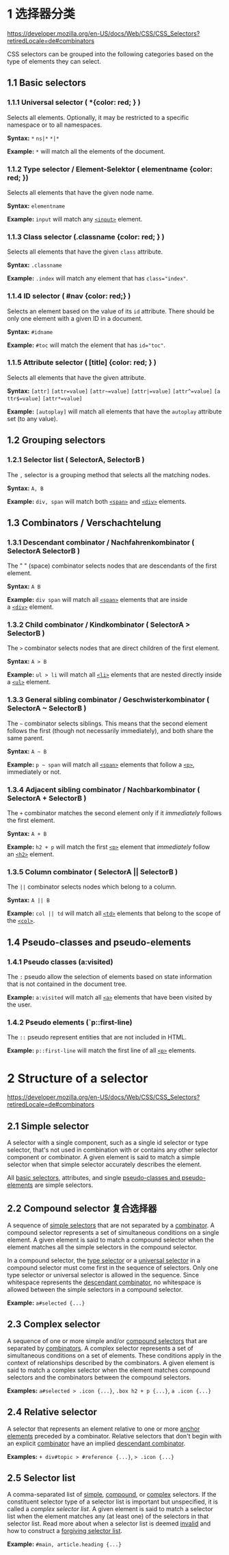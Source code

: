 # 1 选择器分类

https://developer.mozilla.org/en-US/docs/Web/CSS/CSS_Selectors?retiredLocale=de#combinators

CSS selectors can be grouped into the following categories based on the type of elements they can select.

## 1.1 Basic selectors

### 1.1.1 Universal selector ( *{color: red; } )

Selects all elements. Optionally, it may be restricted to a specific namespace or to all namespaces.

**Syntax:** `*` `ns|*` `*|*`

**Example:** `*` will match all the elements of the document.

### 1.1.2 Type selector / Element-Selektor ( elementname {color: red; })

Selects all elements that have the given node name.

**Syntax:** `elementname`

**Example:** `input` will match any [`<input>`](https://developer.mozilla.org/en-US/docs/Web/HTML/Element/input) element.

### 1.1.3 Class selector (.classname {color: red; } )

Selects all elements that have the given `class` attribute.

**Syntax:** `.classname`

**Example:** `.index` will match any element that has `class="index"`.

### 1.1.4 ID selector ( #nav {color: red;} )

Selects an element based on the value of its `id` attribute. There should be only one element with a given ID in a document.

**Syntax:** `#idname`

**Example:** `#toc` will match the element that has `id="toc"`.

### 1.1.5 Attribute selector ( [title] {color: red; } )

Selects all elements that have the given attribute.

**Syntax:** `[attr]` `[attr=value]` `[attr~=value]` `[attr|=value]` `[attr^=value]` `[attr$=value]` `[attr*=value]`

**Example:** `[autoplay]` will match all elements that have the `autoplay` attribute set (to any value).

## 1.2 Grouping selectors

### 1.2.1 Selector list ( SelectorA, SelectorB )

The `,` selector is a grouping method that selects all the matching nodes.

**Syntax:** `A, B`

**Example:** `div, span` will match both [`<span>`](https://developer.mozilla.org/en-US/docs/Web/HTML/Element/span) and [`<div>`](https://developer.mozilla.org/en-US/docs/Web/HTML/Element/div) elements.

## 1.3 Combinators / Verschachtelung

### 1.3.1 Descendant combinator  / Nachfahrenkombinator  ( SelectorA SelectorB )

The " " (space) combinator selects nodes that are descendants of the first element.

**Syntax:** `A B`

**Example:** `div span` will match all [`<span>`](https://developer.mozilla.org/en-US/docs/Web/HTML/Element/span) elements that are inside a [`<div>`](https://developer.mozilla.org/en-US/docs/Web/HTML/Element/div) element.

### 1.3.2 Child combinator / Kindkombinator  ( SelectorA > SelectorB )

The `>` combinator selects nodes that are direct children of the first element.

**Syntax:** `A > B`

**Example:** `ul > li` will match all [`<li>`](https://developer.mozilla.org/en-US/docs/Web/HTML/Element/li) elements that are nested directly inside a [`<ul>`](https://developer.mozilla.org/en-US/docs/Web/HTML/Element/ul) element.

### 1.3.3 General sibling combinator / Geschwisterkombinator ( SelectorA ~ SelectorB )

The `~` combinator selects siblings. This means that the second element follows the first (though not necessarily immediately), and both share the same parent.

**Syntax:** `A ~ B`

**Example:** `p ~ span` will match all [`<span>`](https://developer.mozilla.org/en-US/docs/Web/HTML/Element/span) elements that follow a [`<p>`](https://developer.mozilla.org/en-US/docs/Web/HTML/Element/p), immediately or not.

### 1.3.4 Adjacent sibling combinator  / Nachbarkombinator  ( SelectorA + SelectorB )

The `+` combinator matches the second element only if it *immediately* follows the first element.

**Syntax:** `A + B`

**Example:** `h2 + p` will match the first [`<p>`](https://developer.mozilla.org/en-US/docs/Web/HTML/Element/p) element that *immediately* follow an [`<h2>`](https://developer.mozilla.org/en-US/docs/Web/HTML/Element/Heading_Elements) element.

### 1.3.5 Column combinator ( SelectorA || SelectorB )

The `||` combinator selects nodes which belong to a column.

**Syntax:** `A || B`

**Example:** `col || td` will match all [`<td>`](https://developer.mozilla.org/en-US/docs/Web/HTML/Element/td) elements that belong to the scope of the [`<col>`](https://developer.mozilla.org/en-US/docs/Web/HTML/Element/col).

## 1.4 Pseudo-classes and pseudo-elements

### 1.4.1 Pseudo classes (a:visited)

The `:` pseudo allow the selection of elements based on state information that is not contained in the document tree.

**Example:** `a:visited` will match all [`<a>`](https://developer.mozilla.org/en-US/docs/Web/HTML/Element/a) elements that have been visited by the user.

### 1.4.2 Pseudo elements (`p::first-line)

The `::` pseudo represent entities that are not included in HTML.

**Example:** `p::first-line` will match the first line of all [`<p>`](https://developer.mozilla.org/en-US/docs/Web/HTML/Element/p) elements.

# 2 Structure of a selector

https://developer.mozilla.org/en-US/docs/Web/CSS/CSS_Selectors?retiredLocale=de#combinators

## 2.1 Simple selector

A selector with a single component, such as a single id selector or type selector, that's not used in combination with or contains any other selector component or combinator. A given element is said to match a simple selector when that simple selector accurately describes the element. 

All [basic selectors](https://developer.mozilla.org/en-US/docs/Web/CSS/CSS_Selectors?retiredLocale=de#basic_selectors), attributes, and single [pseudo-classes and pseudo-elements](https://developer.mozilla.org/en-US/docs/Web/CSS/CSS_Selectors?retiredLocale=de#pseudo-classes_and_pseudo-elements) are simple selectors.

## 2.2 Compound selector 复合选择器

A sequence of [simple selectors](https://developer.mozilla.org/en-US/docs/Web/CSS/CSS_Selectors?retiredLocale=de#simple_selector) that are not separated by a [combinator](https://developer.mozilla.org/en-US/docs/Web/CSS/CSS_Selectors?retiredLocale=de#combinators). A compound selector represents a set of simultaneous conditions on a single element. A given element is said to match a compound selector when the element matches all the simple selectors in the compound selector.

In a compound selector, the [type selector](https://developer.mozilla.org/en-US/docs/Web/CSS/Type_selectors) or a [universal selector](https://developer.mozilla.org/en-US/docs/Web/CSS/Universal_selectors) in a compound selector must come first in the sequence of selectors. Only one type selector or universal selector is allowed in the sequence. Since whitespace represents the [descendant combinator](https://developer.mozilla.org/en-US/docs/Web/CSS/Descendant_combinator), no whitespace is allowed between the simple selectors in a compound selector.

**Example:** `a#selected {...}`

## 2.3 Complex selector

A sequence of one or more simple and/or [compound selectors](https://developer.mozilla.org/en-US/docs/Web/CSS/CSS_Selectors?retiredLocale=de#compound_selector) that are separated by [combinators](https://developer.mozilla.org/en-US/docs/Web/CSS/CSS_Selectors?retiredLocale=de#combinators). A complex selector represents a set of simultaneous conditions on a set of elements. These conditions apply in the context of relationships described by the combinators. A given element is said to match a complex selector when the element matches compound selectors and the combinators between the compound selectors.

**Examples:** `a#selected > .icon {...}`, `.box h2 + p {...}`, `a .icon {...}`

## 2.4 Relative selector

A selector that represents an element relative to one or more [anchor elements](https://developer.mozilla.org/en-US/docs/Web/CSS/Pseudo-classes) preceded by a combinator. Relative selectors that don't begin with an explicit [combinator](https://developer.mozilla.org/en-US/docs/Web/CSS/CSS_Selectors?retiredLocale=de#combinators) have an implied [descendant combinator](https://developer.mozilla.org/en-US/docs/Web/CSS/Descendant_combinator).

**Examples:** `+ div#topic > #reference {...}`, `> .icon {...}`

## 2.5 Selector list 

A comma-separated list of [simple](https://developer.mozilla.org/en-US/docs/Web/CSS/CSS_Selectors?retiredLocale=de#simple_selector), [compound](https://developer.mozilla.org/en-US/docs/Web/CSS/CSS_Selectors?retiredLocale=de#compound_selector), or [complex](https://developer.mozilla.org/en-US/docs/Web/CSS/CSS_Selectors?retiredLocale=de#complex_selector) selectors. If the constituent selector type of a selector list is important but unspecified, it is called a *complex selector list*. A given element is said to match a selector list when the element matches any (at least one) of the selectors in that selector list. Read more about when a selector list is deemed [invalid](https://developer.mozilla.org/en-US/docs/Web/CSS/Selector_list#invalid_selector_list) and how to construct a [forgiving selector list](https://developer.mozilla.org/en-US/docs/Web/CSS/Selector_list#forgiving_selector_list).

**Example:** `#main, article.heading {...}`
